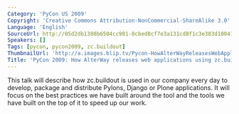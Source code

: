 ```yaml
---
Category: 'PyCon US 2009'
Copyright: 'Creative Commons Attribution-NonCommercial-ShareAlike 3.0'
Language: 'English'
SourceUrl: http://05d2db1380b6504cc981-8cbed8cf7e3a131cd8f1c3e383d10041.r93.cf2.rackcdn.com/pycon-us-2009/224_pycon-2009-how-alterway-releases-web-applications-using-zc-buildout-22.mp4
Speakers: []
Tags: [pycon, pycon2009, zc.buildout]
ThumbnailUrl: 'http://a.images.blip.tv/Pycon-HowAlterWayReleasesWebApplicationsUsingZcbuildout747-905.jpg'
Title: 'PyCon 2009: How AlterWay releases web applications using zc.buildout (#22)'
---
```

  
This talk will describe how zc.buildout is used in our company every day to
develop, package and distribute Pylons, Django or Plone applications. It will
focus on the best practices we have built around the tool and the tools we
have built on the top of it to speed up our work.
